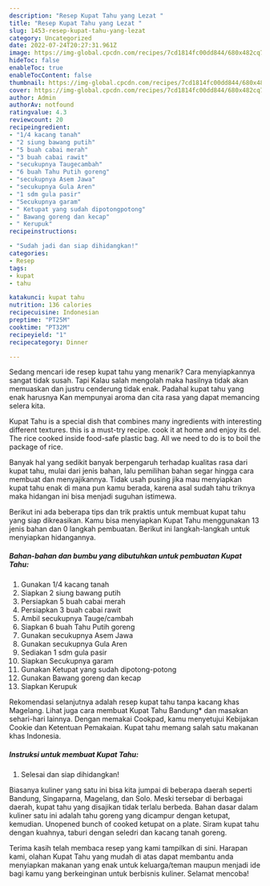 ```yaml
---
description: "Resep Kupat Tahu yang Lezat "
title: "Resep Kupat Tahu yang Lezat "
slug: 1453-resep-kupat-tahu-yang-lezat
category: Uncategorized
date: 2022-07-24T20:27:31.961Z
image: https://img-global.cpcdn.com/recipes/7cd1814fc00dd844/680x482cq70/kupat-tahu-foto-resep-utama.jpg
hideToc: false
enableToc: true
enableTocContent: false
thumbnail: https://img-global.cpcdn.com/recipes/7cd1814fc00dd844/680x482cq70/kupat-tahu-foto-resep-utama.jpg
cover: https://img-global.cpcdn.com/recipes/7cd1814fc00dd844/680x482cq70/kupat-tahu-foto-resep-utama.jpg
author: Admin
authorAv: notfound
ratingvalue: 4.3
reviewcount: 20
recipeingredient:
- "1/4 kacang tanah"
- "2 siung bawang putih"
- "5 buah cabai merah"
- "3 buah cabai rawit"
- "secukupnya Taugecambah"
- "6 buah Tahu Putih goreng"
- "secukupnya Asem Jawa"
- "secukupnya Gula Aren"
- "1 sdm gula pasir"
- "Secukupnya garam"
- " Ketupat yang sudah dipotongpotong"
- " Bawang goreng dan kecap"
- " Kerupuk"
recipeinstructions:

- "Sudah jadi dan siap dihidangkan!"
categories:
- Resep
tags:
- kupat
- tahu

katakunci: kupat tahu 
nutrition: 136 calories
recipecuisine: Indonesian
preptime: "PT25M"
cooktime: "PT32M"
recipeyield: "1"
recipecategory: Dinner

---
```



Sedang mencari ide resep kupat tahu yang menarik? Cara menyiapkannya sangat tidak susah. Tapi Kalau salah mengolah maka hasilnya tidak akan memuaskan dan justru cenderung tidak enak. Padahal kupat tahu yang enak harusnya Kan mempunyai aroma dan cita rasa yang dapat memancing selera kita.


Kupat Tahu is a special dish that combines many ingredients with interesting different textures. this is a must-try recipe. cook it at home and enjoy its del. The rice cooked inside food-safe plastic bag. All we need to do is to boil the package of rice.

Banyak hal yang sedikit banyak berpengaruh terhadap kualitas rasa dari kupat tahu, mulai dari jenis bahan, lalu pemilihan bahan segar hingga cara membuat dan menyajikannya. Tidak usah pusing jika mau menyiapkan kupat tahu enak di mana pun kamu berada, karena asal sudah tahu triknya maka hidangan ini bisa menjadi suguhan istimewa.


Berikut ini ada beberapa tips dan trik praktis untuk membuat kupat tahu yang siap dikreasikan. Kamu bisa menyiapkan Kupat Tahu menggunakan 13 jenis bahan dan 0 langkah pembuatan. Berikut ini langkah-langkah untuk menyiapkan hidangannya.

<!--inarticleads1-->

##### Bahan-bahan dan bumbu yang dibutuhkan untuk pembuatan Kupat Tahu:

1. Gunakan 1/4 kacang tanah
1. Siapkan 2 siung bawang putih
1. Persiapkan 5 buah cabai merah
1. Persiapkan 3 buah cabai rawit
1. Ambil secukupnya Tauge/cambah
1. Siapkan 6 buah Tahu Putih goreng
1. Gunakan secukupnya Asem Jawa
1. Gunakan secukupnya Gula Aren
1. Sediakan 1 sdm gula pasir
1. Siapkan Secukupnya garam
1. Gunakan  Ketupat yang sudah dipotong-potong
1. Gunakan  Bawang goreng dan kecap
1. Siapkan  Kerupuk


Rekomendasi selanjutnya adalah resep kupat tahu tanpa kacang khas Magelang. Lihat juga cara membuat Kupat Tahu Bandung* dan masakan sehari-hari lainnya. Dengan memakai Cookpad, kamu menyetujui Kebijakan Cookie dan Ketentuan Pemakaian. Kupat tahu memang salah satu makanan khas Indonesia. 

<!--inarticleads2-->

##### Instruksi untuk membuat Kupat Tahu:


1. Selesai dan siap dihidangkan!

Biasanya kuliner yang satu ini bisa kita jumpai di beberapa daerah seperti Bandung, Singaparna, Magelang, dan Solo. Meski tersebar di berbagai daerah, kupat tahu yang disajikan tidak terlalu berbeda. Bahan dasar dalam kuliner satu ini adalah tahu goreng yang dicampur dengan ketupat, kemudian. Unopened bunch of cooked ketupat on a plate. Siram kupat tahu dengan kuahnya, taburi dengan seledri dan kacang tanah goreng. 

Terima kasih telah membaca resep yang kami tampilkan di sini. Harapan kami, olahan Kupat Tahu yang mudah di atas dapat membantu anda menyiapkan makanan yang enak untuk keluarga/teman maupun menjadi ide bagi kamu yang berkeinginan untuk berbisnis kuliner. Selamat mencoba!
